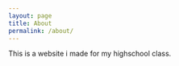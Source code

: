 ```yaml
---
layout: page
title: About
permalink: /about/
---
```


This is a website i made for my highschool class.
